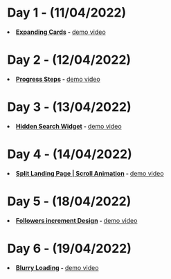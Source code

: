 # Day 1 - (11/04/2022)
<b><li><a href="https://github.com/dev-kumaresan/HTML-CSS-JS/tree/main/Day1"> Expanding Cards</a> - </b>
<a href="https://user-images.githubusercontent.com/100152824/162900207-c3ee84dc-84d2-4d19-a0da-dde13287b911.mp4">demo video</a>
# Day 2 - (12/04/2022)
<b><li><a href="https://github.com/dev-kumaresan/HTML-CSS-JS/tree/main/Day2"> Progress Steps</a> - </b>
<a href="https://user-images.githubusercontent.com/100152824/163000037-09fa3944-9782-4fbf-97f3-ddb82fb26ce4.mp4">demo video</a>
# Day 3 - (13/04/2022)
<b><li><a href="https://github.com/dev-kumaresan/HTML-CSS-JS/tree/main/Day3"> Hidden Search Widget</a> - </b>
<a href="https://user-images.githubusercontent.com/100152824/163173418-5920e3d1-9d54-45cd-8238-f0ec6733f063.mp4">demo video</a>
# Day 4 - (14/04/2022)
<b><li><a href="https://github.com/dev-kumaresan/HTML-CSS-JS/tree/main/Day4"> Split Landing Page | Scroll Animation</a> - </b>
<a href="https://user-images.githubusercontent.com/100152824/163337023-da2ddf2b-ff88-41be-a365-3583071027c3.mp4">demo video</a>
# Day 5 - (18/04/2022)
<b><li><a href="https://github.com/dev-kumaresan/HTML-CSS-JS/tree/main/Day5"> Followers increment Design</a> - </b>
<a href="https://user-images.githubusercontent.com/100152824/163761769-9ce0461d-4771-4aa4-aa58-3395b0aa9297.mp4">demo video</a>
# Day 6 - (19/04/2022)
<b><li><a href="https://github.com/dev-kumaresan/HTML-CSS-JS/tree/main/Day6"> Blurry Loading</a> - </b>
<a href=" ">demo video</a>
